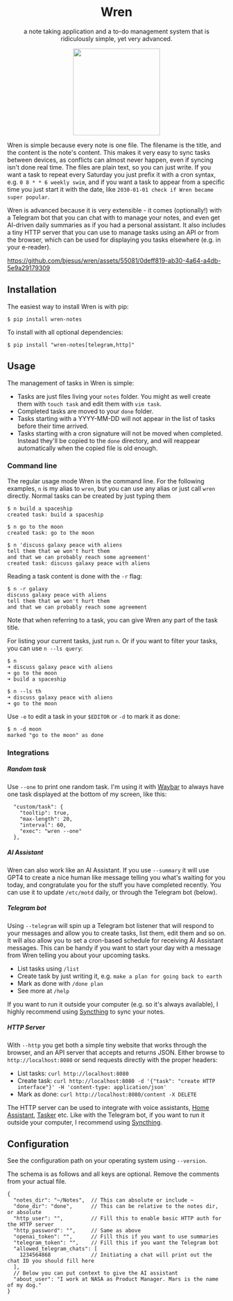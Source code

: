 <h1 align="center">
Wren
</h1>

<p align="center">
a note taking application and a to-do management system that is ridiculously simple, yet very advanced.
</p>
<p align="center">
<img src="https://github.com/bjesus/knowts/assets/55081/ab1f5584-267c-45da-b7bd-96fb38c66143" height="200">
</p>

Wren is simple because every note is one file. The filename is the title, and the content is the note's content. This makes it very easy to sync tasks between devices, as conflicts can almost never happen, even if syncing isn't done real time. The files are plain text, so you can just write. If you want a task to repeat every Saturday you just prefix it with a cron syntax, e.g. `0 8 * * 6 weekly swim`, and if you want a task to appear from a specific time you just start it with the date, like `2030-01-01 check if Wren became super popular`.

Wren is advanced because it is very extensible - it comes (optionally!) with a Telegram bot that you can chat with to manage your notes, and even get AI-driven daily summaries as if you had a personal assistant. It also includes a tiny HTTP server that you can use to manage tasks using an API or from the browser, which can be used for displaying you tasks elsewhere (e.g. in your e-reader).

https://github.com/bjesus/wren/assets/55081/0deff819-ab30-4a64-a4db-5e9a29179309

## Installation

The easiest way to install Wren is with pip:

```
$ pip install wren-notes
```

To install with all optional dependencies:
```
$ pip install "wren-notes[telegram,http]"
```

## Usage

The management of tasks in Wren is simple:
- Tasks are just files living your `notes` folder. You might as well create them with `touch task` and edit them with `vim task`.
- Completed tasks are moved to your `done` folder.
- Tasks starting with a YYYY-MM-DD will not appear in the list of tasks before their time arrived.
- Tasks starting with a cron signature will not be moved when completed. Instead they'll be copied to the `done` directory, and will reappear automatically when the copied file is old enough.

### Command line

The regular usage mode Wren is the command line. For the following examples, `n` is my alias to `wren`, but you can use any alias or just call `wren` directly. Normal tasks can be created by just typing them
```
$ n build a spaceship
created task: build a spaceship

$ n go to the moon
created task: go to the moon

$ n 'discuss galaxy peace with aliens
tell them that we won't hurt them
and that we can probably reach some agreement'
created task: discuss galaxy peace with aliens
```

Reading a task content is done with the `-r` flag:
```
$ n -r galaxy
discuss galaxy peace with aliens
tell them that we won't hurt them
and that we can probably reach some agreement
```
Note that when referring to a task, you can give Wren any part of the task title.

For listing your current tasks, just run `n`. Or if you want to filter your tasks, you can use `n --ls query`:
```
$ n
➜ discuss galaxy peace with aliens
➜ go to the moon
➜ build a spaceship

$ n --ls th
➜ discuss galaxy peace with aliens
➜ go to the moon
```

Use  `-e` to edit a task in your `$EDITOR` or `-d` to mark it as done:
```
$ n -d moon
marked "go to the moon" as done
```

### Integrations

##### Random task
Use `--one` to print one random task. I'm using it with [Waybar](https://github.com/Alexays/Waybar/) to always have one task displayed at the bottom of my screen, like this:
```
  "custom/task": {
    "tooltip": true,
    "max-length": 20,
    "interval": 60,
    "exec": "wren --one"
  },
```

##### AI Assistant

Wren can also work like an AI Assistant. If you use `--summary` it will use GPT4 to create a nice human like message telling you what's waiting for you today, and congratulate you for the stuff you have completed recently. You can use it to update `/etc/motd` daily, or through the Telegram bot (below).

##### Telegram bot

Using `--telegram` will spin up a Telegram bot listener that will respond to your messages and allow you to create tasks, list them, edit them and so on. It will also allow you to set a cron-based schedule for receiving AI Assistant messages. This can be handy if you want to start your day with a message from Wren telling you about your upcoming tasks.

- List tasks using `/list`
- Create task by just writing it, e.g. `make a plan for going back to earth`
- Mark as done with `/done plan`
- See more at `/help`

If you want to run it outside your computer (e.g. so it's always available), I highly recommend using [Syncthing](https://syncthing.net/) to sync your notes.

##### HTTP Server

With `--http` you get both a simple tiny website that works through the browser, and an API server that accepts and returns JSON. Either browse to `http://localhost:8080` or send requests directly with the proper headers:
- List tasks: `curl http://localhost:8080`
- Create task: `curl http://localhost:8080 -d '{"task": "create HTTP interface"}' -H 'content-type: application/json'`
- Mark as done: `curl http://localhost:8080/content -X DELETE`

The HTTP server can be used to integrate with voice assistants, [Home Assistant](https://www.home-assistant.io/), [Tasker](https://joaoapps.com/tasker/) etc. Like with the Telegram bot, if you want to run it outside your computer, I recommend using [Syncthing](https://syncthing.net/).

## Configuration

See the configuration path on your operating system using `--version`.

The schema is as follows and all keys are optional. Remove the comments from your actual file.
```
{
  "notes_dir": "~/Notes",  // This can absolute or include ~
  "done_dir": "done",      // This can be relative to the notes dir, or absolute
  "http_user": "",         // Fill this to enable basic HTTP auth for the HTTP server
  "http_password": "",     // Same as above
  "openai_token": "",      // Fill this if you want to use summaries
  "telegram_token": "",    // Fill this if you want the Telegram bot
  "allowed_telegram_chats": [
    1234564868             // Initiating a chat will print out the chat ID you should fill here
  ],
  // Below you can put context to give the AI assistant
  "about_user": "I work at NASA as Product Manager. Mars is the name of my dog." 
}
```
